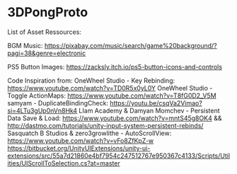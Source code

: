 # 3DPongProto

List of Asset Ressources:

BGM Music:
https://pixabay.com/music/search/game%20background/?pagi=38&genre=electronic

PS5 Button Images:
https://zacksly.itch.io/ps5-button-icons-and-controls

Code Inspiration from:
OneWheel Studio - Key Rebinding: https://www.youtube.com/watch?v=TD0R5x0yL0Y
OneWheel Studio - Toggle ActionMaps: https://www.youtube.com/watch?v=T8fG0D2_V5M
samyam - DuplicateBindingCheck: https://youtu.be/csqVa2Vimao?si=4LTu3gUp0nVn8Hk4
LIam Academy & Damyan Momchev - Persistent Data Save & Load: 
https://www.youtube.com/watch?v=mntS45g8OK4 && http://dastmo.com/tutorials/unity-input-system-persistent-rebinds/
Sasquatch B Studios & zero3growlithe - AutoScrollView:
https://www.youtube.com/watch?v=vFo8ZfKpZ-w
https://bitbucket.org/UnityUIExtensions/unity-ui-extensions/src/55a7d21860e4bf7954c247512767e950367c4133/Scripts/Utilities/UIScrollToSelection.cs?at=master